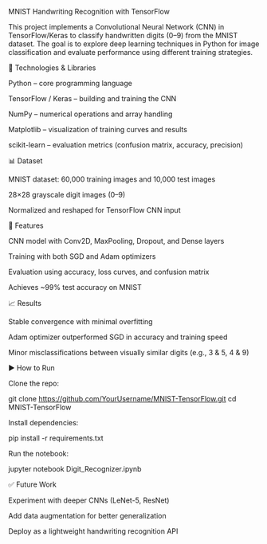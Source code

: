 MNIST Handwriting Recognition with TensorFlow

This project implements a Convolutional Neural Network (CNN) in TensorFlow/Keras to classify handwritten digits (0–9) from the MNIST dataset. The goal is to explore deep learning techniques in Python for image classification and evaluate performance using different training strategies.

🔧 Technologies & Libraries

Python – core programming language

TensorFlow / Keras – building and training the CNN

NumPy – numerical operations and array handling

Matplotlib – visualization of training curves and results

scikit-learn – evaluation metrics (confusion matrix, accuracy, precision)

📊 Dataset

MNIST dataset: 60,000 training images and 10,000 test images

28×28 grayscale digit images (0–9)

Normalized and reshaped for TensorFlow CNN input

🚀 Features

CNN model with Conv2D, MaxPooling, Dropout, and Dense layers

Training with both SGD and Adam optimizers

Evaluation using accuracy, loss curves, and confusion matrix

Achieves ~99% test accuracy on MNIST

📈 Results

Stable convergence with minimal overfitting

Adam optimizer outperformed SGD in accuracy and training speed

Minor misclassifications between visually similar digits (e.g., 3 & 5, 4 & 9)

▶️ How to Run

Clone the repo:

git clone https://github.com/YourUsername/MNIST-TensorFlow.git
cd MNIST-TensorFlow


Install dependencies:

pip install -r requirements.txt


Run the notebook:

jupyter notebook Digit_Recognizer.ipynb

✅ Future Work

Experiment with deeper CNNs (LeNet-5, ResNet)

Add data augmentation for better generalization

Deploy as a lightweight handwriting recognition API
